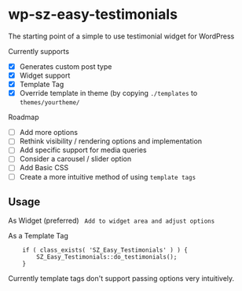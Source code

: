 wp-sz-easy-testimonials
=======================

The starting point of a simple to use testimonial widget for WordPress

Currently supports

- [x] Generates custom post type
- [x] Widget support
- [x] Template Tag
- [x] Override template in theme (by copying ```./templates``` to ```themes/yourtheme/```

Roadmap

- [ ] Add more options
- [ ] Rethink visibility / rendering options and implementation
- [ ] Add specific support for media queries
- [ ] Consider a carousel / slider option
- [ ] Add Basic CSS
- [ ] Create a more intuitive method of using ```template tags```

## Usage

As Widget (preferred)
``` Add to widget area and adjust options```

As a Template Tag
```
	if ( class_exists( 'SZ_Easy_Testimonials' ) ) {
		SZ_Easy_Testimonials::do_testimonials();
	}
```

Currently template tags don't support passing options very intuitively.